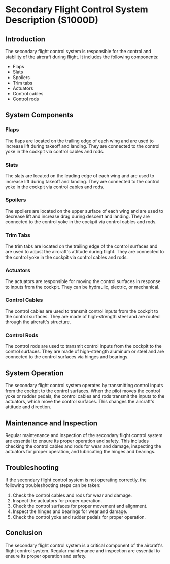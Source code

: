 # Secondary Flight Control System Description (S1000D)

## Introduction

The secondary flight control system is responsible for the control and stability of the aircraft during flight. It includes the following components:
- Flaps
- Slats
- Spoilers
- Trim tabs
- Actuators
- Control cables
- Control rods

## System Components

### Flaps
The flaps are located on the trailing edge of each wing and are used to increase lift during takeoff and landing. They are connected to the control yoke in the cockpit via control cables and rods.

### Slats
The slats are located on the leading edge of each wing and are used to increase lift during takeoff and landing. They are connected to the control yoke in the cockpit via control cables and rods.

### Spoilers
The spoilers are located on the upper surface of each wing and are used to decrease lift and increase drag during descent and landing. They are connected to the control yoke in the cockpit via control cables and rods.

### Trim Tabs
The trim tabs are located on the trailing edge of the control surfaces and are used to adjust the aircraft's attitude during flight. They are connected to the control yoke in the cockpit via control cables and rods.

### Actuators
The actuators are responsible for moving the control surfaces in response to inputs from the cockpit. They can be hydraulic, electric, or mechanical.

### Control Cables
The control cables are used to transmit control inputs from the cockpit to the control surfaces. They are made of high-strength steel and are routed through the aircraft's structure.

### Control Rods
The control rods are used to transmit control inputs from the cockpit to the control surfaces. They are made of high-strength aluminum or steel and are connected to the control surfaces via hinges and bearings.

## System Operation

The secondary flight control system operates by transmitting control inputs from the cockpit to the control surfaces. When the pilot moves the control yoke or rudder pedals, the control cables and rods transmit the inputs to the actuators, which move the control surfaces. This changes the aircraft's attitude and direction.

## Maintenance and Inspection

Regular maintenance and inspection of the secondary flight control system are essential to ensure its proper operation and safety. This includes checking the control cables and rods for wear and damage, inspecting the actuators for proper operation, and lubricating the hinges and bearings.

## Troubleshooting

If the secondary flight control system is not operating correctly, the following troubleshooting steps can be taken:
1. Check the control cables and rods for wear and damage.
2. Inspect the actuators for proper operation.
3. Check the control surfaces for proper movement and alignment.
4. Inspect the hinges and bearings for wear and damage.
5. Check the control yoke and rudder pedals for proper operation.

## Conclusion

The secondary flight control system is a critical component of the aircraft's flight control system. Regular maintenance and inspection are essential to ensure its proper operation and safety.
